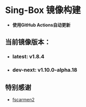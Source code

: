 # Sing-Box 镜像构建
- **使用GitHub Actions自动更新**

## 当前镜像版本：
 - ### **latest**: v1.8.4
 - ### **dev-next**: v1.10.0-alpha.18

## 特别感谢  
  - [fscarmen2](https://github.com/fscarmen2/docker_builder)

